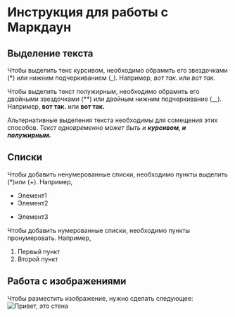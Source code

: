 # Инструкция для работы с Маркдаун

## Выделение текста

Чтобы выделить текс курсивом, необходимо обрамить его звездочками (*) или нижним подчеркиванием (_). Например, *вот так.* или _вот так._

Чтобы выделить текст полужирным, необходимо обрамить его двойными звездочками (**) или двойным нижним подчеркивание (__). Например, **вот так.** или __вот так.__

Альтернативные выделения текста необходимы для сомещения этих способов. _Текст одновременно может быть и **курсивом, и полужирным.**_

## Списки

Чтобы добавить ненумерованные списки, необходимо пункты выделить (*)или (+). Например,

* Элемент1
* Элемент2
+ Элемент3

Чтобы добавить нумерованные списки, необходимо пункты пронумеровать. Например,

1. Первый пункт
2. Второй пункт

## Работа с изображениями

Чтобы разместить изображение, нужно сделать следующее:
![Привет, это стена](ar1.png)

